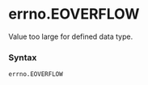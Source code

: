 # errno.EOVERFLOW

Value too large for defined data type.

### Syntax

```python
errno.EOVERFLOW
```
